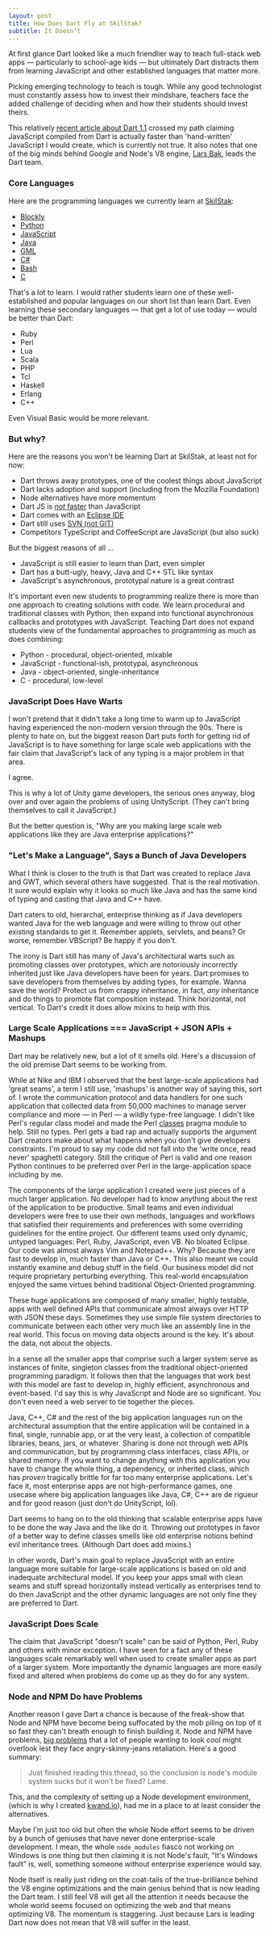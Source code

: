 ```yaml
---
layout: post
title: How Does Dart Fly at SkilStak?
subtitle: It Doesn't
---
```


At first glance Dart looked like a much friendlier way to teach full-stack
web apps &mdash; particularly to school-age kids &mdash; but ultimately
Dart distracts them from learning JavaScript and other established
languages that matter more.

Picking emerging technology to teach is tough. While any good
technologist must constantly assess how to invest their mindshare,
teachers face the added challenge of deciding when and how their students
should invest theirs.

This relatively [recent article about Dart
1.1](http://jaxenter.com/dart-can-now-write-better-javascript-than-you-107431.html)
crossed my path claiming JavaScript compiled
from Dart is actually faster than 'hand-written'
JavaScript I would create, which is currently not true. It
also notes that one of the big minds behind Google and Node's V8 engine, [Lars
Bak](http://www.infoworld.com/article/2620869/javascript/infoworld-interview--why-google-dart-beats-javascript.html),
leads the Dart team.

### Core Languages

Here are the programming languages we currently learn at
[SkilStak](http://skilstak.com):

* [Blockly](https://learn.code.org)
* [Python](https://www.python.org/)
* [JavaScript](http://phaser.io/)
* [Java](https://www.jetbrains.com/idea/)
* [GML](http://docs.yoyogames.com/)
* [C#](http://docs.unity3d.com/ScriptReference/)
* [Bash](http://www.amazon.com/The-Linux-Command-Line-Introduction/dp/1593273894)
* [C](https://www.libsdl.org/)

That's a lot to learn. I would rather students learn one of these
well-established and popular languages on our short list than learn Dart.
Even learning these secondary languages &mdash; that get a lot of use today &mdash;
would be better than Dart:

* Ruby
* Perl
* Lua
* Scala
* PHP
* Tcl
* Haskell
* Erlang
* C++

Even Visual Basic would be more relevant.

### But why?

Here are the reasons you won't be learning Dart at SkilStak, at least
not for now:

* Dart throws away prototypes, one of the coolest things about JavaScript
* Dart lacks adoption and support (including from the Mozilla Foundation)
* Node alternatives have more momentum
* Dart JS is [*not* faster](https://www.dartlang.org/performance/) than JavaScript
* Dart comes with an [Eclipse IDE](https://developer.android.com/sdk/installing/studio.html)
* Dart still uses [SVN (not GIT)](https://code.google.com/p/dart/wiki/GettingTheSource)
* Competitors TypeScript and CoffeeScript are JavaScript (but also suck)

But the biggest reasons of all ...

* JavaScript is still easier to learn than Dart, even simpler
* Dart has a butt-ugly, heavy, Java and C++ STL like syntax
* JavaScript's asynchronous, prototypal nature is a great contrast

It's important even new students to programming realize there is more
than one approach to creating solutions with code. We learn procedural and
traditional classes with Python, then expand into functional asynchronous
callbacks and prototypes with JavaScript. Teaching Dart does not expand
students view of the fundamental approaches to programming as much as
does combining:

* Python - procedural, object-oriented, mixable
* JavaScript - functional-ish, prototypal, asynchronous
* Java - object-oriented, single-inheritance
* C - procedural, low-level 

### JavaScript Does Have Warts

I won't pretend that it didn't take a long time to warm up to JavaScript
having experienced the non-modern version through the 90s. There is plenty
to hate on, but the biggest reason Dart puts forth for getting rid of
JavaScript is to have something for large scale web applications with the
fair claim that JavaScript's lack of any typing is a major problem in that
area.

I agree.

This is why a lot of Unity game developers, the serious ones anyway, blog
over and over again the problems of using UnityScript. (They can't bring
themselves to call it JavaScript.)

But the better question is, "Why are you making large scale web
applications like they are Java enterprise applications?"

### "Let's Make a Language", Says a Bunch of Java Developers

What I think is closer to the truth is that Dart was created to replace
Java and GWT, which several others have suggested. That is the real
motivation.  It sure would explain why it looks so much like Java and
has the same kind of typing and casting that Java and C++ have.

Dart caters to old, hierarchal, enterprise thinking as if Java
developers wanted Java for the web language and were willing to throw
out other existing standards to get it. Remember applets, servlets, and
beans? Or worse, remember VBScript? Be happy if you don't.

The irony is Dart still has many of Java's architectural warts such as
promoting classes over prototypes, which are notoriously incorrectly
inherited just like Java developers have been for years. Dart promises to
save developers from themselves by adding types, for example. Wanna save
the world? Protect us from crappy inheritance, in fact, *any* inheritance
and do things to promote flat composition instead. Think horizontal,
not vertical. To Dart's credit it does allow mixins to help with this.

### Large Scale Applications === JavaScript + JSON APIs + Mashups

Dart may be relatively new, but a lot of it smells old. Here's a discussion of the
old premise Dart seems to be working from.

While at Nike and IBM I observed that the best large-scale applications
had 'great seams', a term I still use, 'mashups' is another way of saying
this, sort of. I wrote the communication protocol and data handlers for
one such application that collected data from 50,000 machines to manage
server compliance and more &mdash; in Perl &mdash; a wildly type-free
language.  I didn't like Perl's regular class model and made the Perl
[classes](http://github.com/robmuh/perl-classes) pragma module to
help. Still no types. Perl gets a bad rap and actually supports the
argument Dart creators make about what happens when you don't give
developers constraints. I'm proud to say my code did not fall into the
'write once, read never' spaghetti category. Still the critique of Perl
is valid and one reason Python continues to be preferred over Perl in
the large-application space including by me.

The components of the large application I created were just pieces of
a much larger application. No developer had to know anything about the
rest of the application to be productive. Small teams and even individual
developers were free to use their own methods, languages and workflows
that satisfied their requirements and preferences with some overriding
guidelines for the entire project. Our different teams used only
dynamic, untyped languages: Perl, Ruby, JavaScript, even VB. No bloated
Eclipse. Our code was almost always Vim and Notepad++. Why? Because they
are fast to develop in, much faster than Java or C++. This also meant
we could instantly examine and debug stuff in the field. Our business
model did not require proprietary perturbing everything. This real-world
encapsulation enjoyed the same virtues behind traditional Object-Oriented
programming.

These huge applications are composed of many smaller, highly testable,
apps with well defined APIs that communicate almost always over HTTP
with JSON these days. Sometimes they use simple file system directories
to communicate between each other very much like an assembly line in the
real world. This focus on moving data objects around is the key. It's
about the data, not about the objects.

In a sense all the smaller apps that comprise such a larger system
serve as instances of finite, singleton classes from the traditional
object-oriented programming paradigm. It follows then that the languages
that work best with this model are fast to develop in, highly efficient,
asynchronous and event-based. I'd say this is why JavaScript and Node
are so significant. You don't even need a web server to tie together
the pieces.

Java, C++, C# and the rest of the big application languages run on the
architectural assumption that the entire application will be contained
in a final, single, runnable app, or at the very least, a collection
of compatible libraries, beans, jars, or whatever. Sharing is done not
through web APIs and communication, but by programming class interfaces,
class APIs, or shared memory. If you want to change anything with this
application you have to change the whole thing, a dependency, or inherited
class, which has *proven* tragically brittle for far too many enterprise
applications. Let's face it, most enterprise apps are not high-performance
games, one usecase where big application languages like Java, C#, C++
are de rigueur and for good reason (just don't do UnityScript, lol).

Dart seems to hang on to the old thinking that scalable enterprise apps
have to be done the way Java and the like do it. Throwing out prototypes
in favor of a better way to define classes smells like old enterprise
notions behind evil inheritance trees. (Although Dart does add mixins.)

In other words, Dart's main goal to replace JavaScript with an entire
language more suitable for large-scale applications is based on old and
inadequate architectural model. If you keep your apps small with clean
seams and stuff spread horizontally instead vertically as enterprises
tend to do then JavaScript and the other dynamic languages are not only
fine they are preferred to Dart.

### JavaScript Does Scale

The claim that JavaScript "doesn't scale" can be said of Python, Perl,
Ruby and others with minor exception. I have seen for a fact any of these
languages scale remarkably well when used to create smaller apps as part
of a larger system. More importantly the dynamic languages are more easily
fixed and altered when problems do come up as they do for any system.

### Node and NPM Do have Problems

Another reason I gave Dart a chance is because of the freak-show that
Node and NPM have become being suffocated by the mob piling on top of
it so fast they can't breath enough to finish building it. Node and NPM
have problems, [big problems](https://github.com/joyent/node/issues/6960)
that a lot of people wanting to look cool might overlook lest they face
angry-skinny-jeans retaliation. Here's a good summary:

> Just finished reading this thread, so the conclusion is node's module
> system sucks but it won't be fixed? Lame.

This, and the complexity of setting up a Node development environment,
(which is why I created [kwand.io](http://kwand.io)), had me in a place to
at least consider the alternatives.

Maybe I'm just too old but often the whole Node effort seems to be driven
by a bunch of geniuses that have never done enterprise-scale development.
I mean, the whole `node_modules` fiasco not working on Windows is one thing
but then claiming it is not Node's fault, "It's Windows fault" is, well,
something someone without enterprise experience would say.

Node itself is really just riding on the coat-tails of the true-brilliance
behind the V8 engine optimizations and the main genius behind that is
now leading the Dart team. I still feel V8 will get all the attention it
needs because the whole world seems focused on optimizing the web and that
means optimizing V8. The momentum is staggering. Just because Lars is
leading Dart now does not mean that V8 will suffer in the least.
